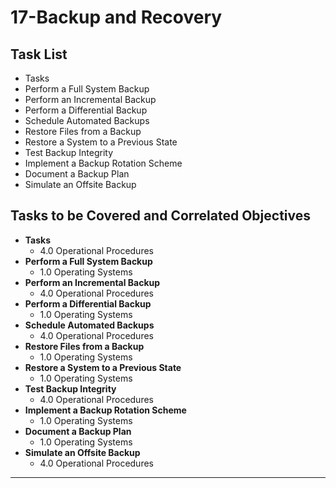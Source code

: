 # 17-Backup and Recovery

## Task List
- Tasks
- Perform a Full System Backup
- Perform an Incremental Backup
- Perform a Differential Backup
- Schedule Automated Backups
- Restore Files from a Backup
- Restore a System to a Previous State
- Test Backup Integrity
- Implement a Backup Rotation Scheme
- Document a Backup Plan
- Simulate an Offsite Backup

## Tasks to be Covered and Correlated Objectives

- **Tasks**  
  - 4.0 Operational Procedures
- **Perform a Full System Backup**  
  - 1.0 Operating Systems
- **Perform an Incremental Backup**  
  - 4.0 Operational Procedures
- **Perform a Differential Backup**  
  - 1.0 Operating Systems
- **Schedule Automated Backups**  
  - 4.0 Operational Procedures
- **Restore Files from a Backup**  
  - 1.0 Operating Systems
- **Restore a System to a Previous State**  
  - 1.0 Operating Systems
- **Test Backup Integrity**  
  - 4.0 Operational Procedures
- **Implement a Backup Rotation Scheme**  
  - 1.0 Operating Systems
- **Document a Backup Plan**  
  - 1.0 Operating Systems
- **Simulate an Offsite Backup**  
  - 4.0 Operational Procedures

---
